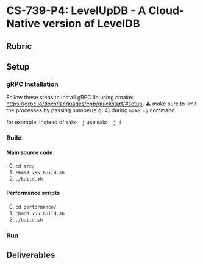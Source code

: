 # CS-739-P4: LevelUpDB - A Cloud-Native version of LevelDB

## Rubric
<TODO>

## Setup
### gRPC Installation
Follow these steps to install gRPC lib using cmake: https://grpc.io/docs/languages/cpp/quickstart/#setup. 
:warning: make sure to limit the processes by passing number(e.g. 4) during `make -j` command.

for example, instead of `make -j` use `make -j 4`

### Build
#### Main source code
0. `cd src/`
1. `chmod 755 build.sh`
2. `./build.sh`

#### Performance scripts
0. `cd performance/`
1. `chmod 755 build.sh`
2. `./build.sh`

### Run
<TODO>

## Deliverables
<TODO>
